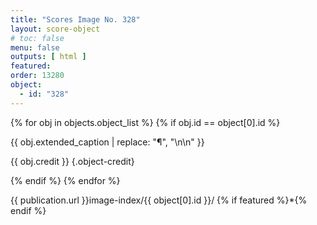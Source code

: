 ```yaml
---
title: "Scores Image No. 328"
layout: score-object
# toc: false
menu: false
outputs: [ html ]
featured: 
order: 13280
object:
  - id: "328"
---
```


{% for obj in objects.object_list %}
{% if obj.id == object[0].id %}

{{ obj.extended_caption | replace: "¶", "\n\n" }}

{{ obj.credit }} {.object-credit}

{% endif %}
{% endfor %}

<div class="object-credit object-url is-print-only">

{{ publication.url }}image-index/{{ object[0].id }}/ {% if featured %}*{% endif %}

</div>

